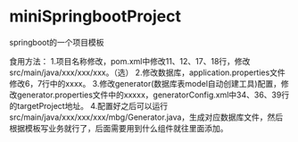 ﻿# miniSpringbootProject
springboot的一个项目模板

食用方法：
1.项目名称修改，pom.xml中修改11、12、17、18行，修改src/main/java/xxx/xxx/xxx。（选）
2.修改数据库，application.properties文件修改6，7行中的xxxx。
3.修改generator(数据库表model自动创建工具)配置，修改generator.properties文件中的xxxxx，generatorConfig.xml中34、36、39行的targetProject地址。
4.配置好之后可以运行src/main/java/xxx/xxx/xxx/mbg/Generator.java，生成对应数据库文件，然后根据模板写业务就行了，后面需要用到什么组件就往里面添加。
